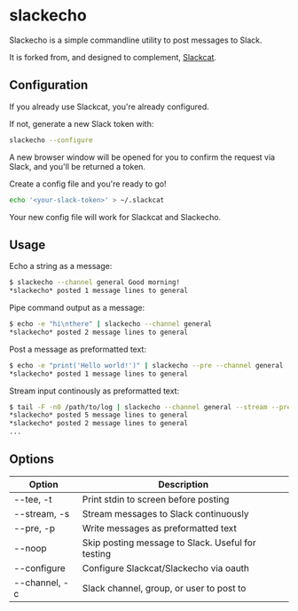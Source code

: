 # slackecho
Slackecho is a simple commandline utility to post messages to Slack.

It is forked from, and designed to complement, [Slackcat](https://github.com/vektorlab/slackcat).


## Configuration

If you already use Slackcat, you're already configured.

If not, generate a new Slack token with:
```bash
slackecho --configure
```
A new browser window will be opened for you to confirm the request via Slack, and you'll be returned a token.

Create a config file and you're ready to go!
```bash
echo '<your-slack-token>' > ~/.slackcat
```

Your new config file will work for Slackcat and Slackecho.

## Usage
Echo a string as a message:
```bash
$ slackecho --channel general Good morning!
*slackecho* posted 1 message lines to general
```

Pipe command output as a message:
```bash
$ echo -e "hi\nthere" | slackecho --channel general
*slackecho* posted 2 message lines to general
```

Post a message as preformatted text:
```bash
$ echo -e "print('Hello world!')" | slackecho --pre --channel general
*slackecho* posted 1 message lines to general
```

Stream input continously as preformatted text:
```bash
$ tail -F -n0 /path/to/log | slackecho --channel general --stream --pre
*slackecho* posted 5 message lines to general
*slackecho* posted 2 message lines to general
...
```

## Options

Option | Description
--- | ---
--tee, -t | Print stdin to screen before posting
--stream, -s | Stream messages to Slack continuously
--pre, -p | Write messages as preformatted text
--noop | Skip posting message to Slack. Useful for testing
--configure | Configure Slackcat/Slackecho via oauth
--channel, -c | Slack channel, group, or user to post to
